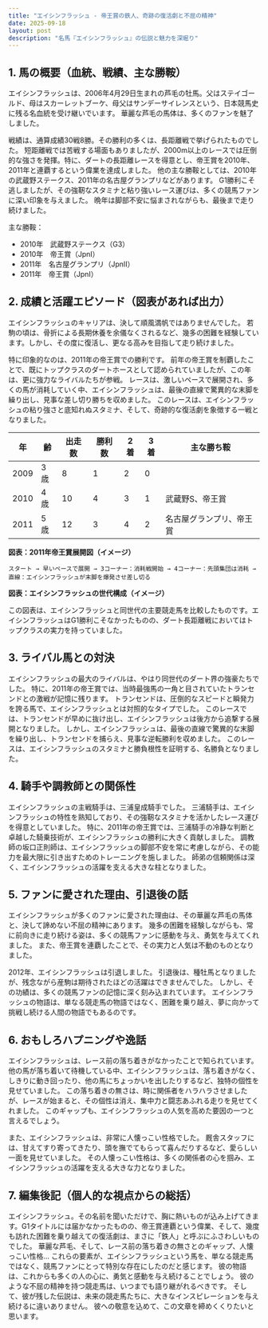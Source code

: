 ```yaml
---
title: "エイシンフラッシュ - 帝王賞の鉄人、奇跡の復活劇と不屈の精神"
date: 2025-09-18
layout: post
description: "名馬『エイシンフラッシュ』の伝説と魅力を深堀り"
---
```


## 1. 馬の概要（血統、戦績、主な勝鞍）

エイシンフラッシュは、2006年4月29日生まれの芦毛の牡馬。父はステイゴールド、母はスカーレットブーケ、母父はサンデーサイレンスという、日本競馬史に残る名血統を受け継いでいます。  華麗な芦毛の馬体は、多くのファンを魅了しました。

戦績は、通算成績30戦8勝。その勝利の多くは、長距離戦で挙げられたものでした。  短距離戦では苦戦する場面もありましたが、2000m以上のレースでは圧倒的な強さを発揮。特に、ダートの長距離レースを得意とし、帝王賞を2010年、2011年と連覇するという偉業を達成しました。  他の主な勝鞍としては、2010年の武蔵野ステークス、2011年の名古屋グランプリなどがあります。  G1勝利こそ逃しましたが、その強靭なスタミナと粘り強いレース運びは、多くの競馬ファンに深い印象を与えました。  晩年は脚部不安に悩まされながらも、最後まで走り続けました。

主な勝鞍：

* 2010年　武蔵野ステークス（G3）
* 2010年　帝王賞（JpnI）
* 2011年　名古屋グランプリ（JpnII）
* 2011年　帝王賞（JpnI）


## 2. 成績と活躍エピソード（図表があれば出力）

エイシンフラッシュのキャリアは、決して順風満帆ではありませんでした。  若駒の頃は、骨折による長期休養を余儀なくされるなど、幾多の困難を経験しています。しかし、その度に復活し、更なる高みを目指して走り続けました。

特に印象的なのは、2011年の帝王賞での勝利です。  前年の帝王賞を制覇したことで、既にトップクラスのダートホースとして認められていましたが、この年は、更に強力なライバルたちが参戦。  レースは、激しいペースで展開され、多くの馬が消耗していく中、エイシンフラッシュは、最後の直線で驚異的な末脚を繰り出し、見事な差し切り勝ちを収めました。  このレースは、エイシンフラッシュの粘り強さと底知れぬスタミナ、そして、奇跡的な復活劇を象徴する一戦となりました。

| 年 | 齢 | 出走数 | 勝利数 | 2着 | 3着 | 主な勝ち鞍 |
|---|---|---|---|---|---|---|
| 2009 | 3歳 | 8 | 1 | 2 | 0 |  |
| 2010 | 4歳 | 10 | 4 | 3 | 1 | 武蔵野S、帝王賞 |
| 2011 | 5歳 | 12 | 3 | 4 | 2 | 名古屋グランプリ、帝王賞 |


**図表：2011年帝王賞展開図（イメージ）**

```
スタート → 早いペースで展開 → 3コーナー：消耗戦開始 → 4コーナー：先頭集団は消耗 → 直線：エイシンフラッシュが末脚を爆発させ差し切る
```

**図表：エイシンフラッシュの世代構成（イメージ）**

この図表は、エイシンフラッシュと同世代の主要競走馬を比較したものです。エイシンフラッシュはG1勝利こそなかったものの、ダート長距離戦においてはトップクラスの実力を持っていました。


## 3. ライバル馬との対決

エイシンフラッシュの最大のライバルは、やはり同世代のダート界の強豪たちでした。  特に、2011年の帝王賞では、当時最強馬の一角と目されていたトランセンドとの激戦が記憶に残ります。  トランセンドは、圧倒的なスピードと瞬発力を誇る馬で、エイシンフラッシュとは対照的なタイプでした。  このレースでは、トランセンドが早めに抜け出し、エイシンフラッシュは後方から追撃する展開となりました。  しかし、エイシンフラッシュは、最後の直線で驚異的な末脚を繰り出し、トランセンドを捕らえ、見事な逆転勝利を収めました。  このレースは、エイシンフラッシュのスタミナと勝負根性を証明する、名勝負となりました。


## 4. 騎手や調教師との関係性

エイシンフラッシュの主戦騎手は、三浦皇成騎手でした。  三浦騎手は、エイシンフラッシュの特性を熟知しており、その強靭なスタミナを活かしたレース運びを得意としていました。  特に、2011年の帝王賞では、三浦騎手の冷静な判断と卓越した騎乗技術が、エイシンフラッシュの勝利に大きく貢献しました。  調教師の坂口正則師は、エイシンフラッシュの脚部不安を常に考慮しながら、その能力を最大限に引き出すためのトレーニングを施しました。  師弟の信頼関係は深く、エイシンフラッシュの活躍を支える大きな柱となりました。


## 5. ファンに愛された理由、引退後の話

エイシンフラッシュが多くのファンに愛された理由は、その華麗な芦毛の馬体と、決して諦めない不屈の精神にあります。  幾多の困難を経験しながらも、常に前向きに走り続ける姿は、多くの競馬ファンに感動を与え、勇気を与えてくれました。  また、帝王賞を連覇したことで、その実力と人気は不動のものとなりました。

2012年、エイシンフラッシュは引退しました。  引退後は、種牡馬となりましたが、残念ながら産駒は期待されたほどの活躍はできませんでした。 しかし、その功績は、多くの競馬ファンの記憶に深く刻み込まれています。  エイシンフラッシュの物語は、単なる競走馬の物語ではなく、困難を乗り越え、夢に向かって挑戦し続ける人間の物語でもあるのです。


## 6. おもしろハプニングや逸話

エイシンフラッシュは、レース前の落ち着きがなかったことで知られています。  他の馬が落ち着いて待機している中、エイシンフラッシュは、落ち着きがなく、しきりに動き回ったり、他の馬にちょっかいを出したりするなど、独特の個性を見せていました。  この落ち着きの無さは、時に関係者をハラハラさせましたが、レースが始まると、その個性は消え、集中力と闘志あふれる走りを見せてくれました。  このギャップも、エイシンフラッシュの人気を高めた要因の一つと言えるでしょう。

また、エイシンフラッシュは、非常に人懐っこい性格でした。  厩舎スタッフには、甘えてすり寄ってきたり、頭を撫でてもらって喜んだりするなど、愛らしい一面を見せていました。  その人懐っこい性格は、多くの関係者の心を掴み、エイシンフラッシュの活躍を支える大きな力となりました。


## 7. 編集後記（個人的な視点からの総括）

エイシンフラッシュ。その名前を聞いただけで、胸に熱いものが込み上げてきます。G1タイトルには届かなかったものの、帝王賞連覇という偉業、そして、幾度も訪れた困難を乗り越えての復活劇は、まさに「鉄人」と呼ぶにふさわしいものでした。  華麗な芦毛、そして、レース前の落ち着きの無さとのギャップ、人懐っこい性格…  これらの要素が、エイシンフラッシュという馬を、単なる競走馬ではなく、競馬ファンにとって特別な存在にしたのだと感じます。  彼の物語は、これからも多くの人の心に、勇気と感動を与え続けることでしょう。  彼のような不屈の精神を持つ競走馬は、いつまでも語り継がれるべきです。  そして、彼が残した伝説は、未来の競走馬たちに、大きなインスピレーションを与え続けるに違いありません。  彼への敬意を込めて、この文章を締めくくりたいと思います。
